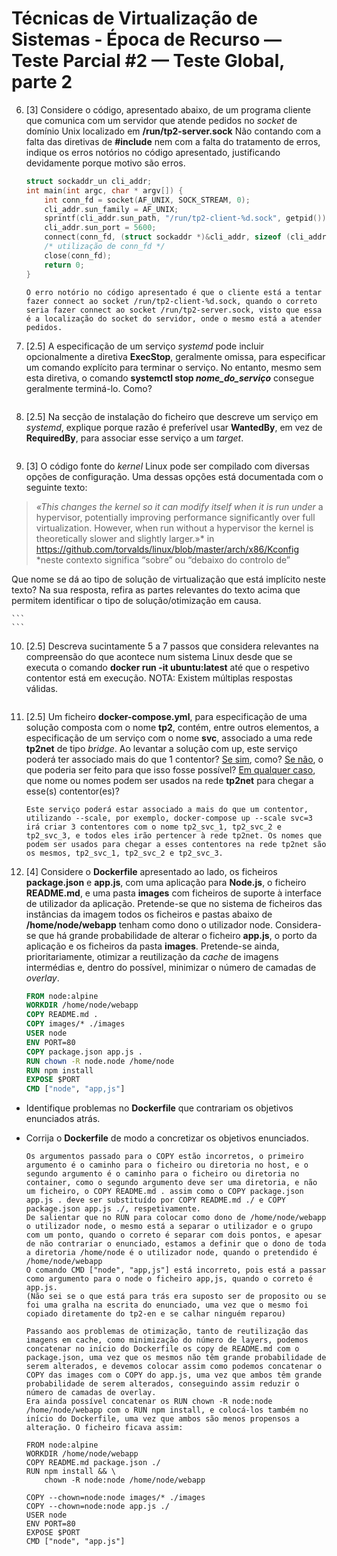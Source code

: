 # Técnicas de Virtualização de Sistemas - Época de Recurso — Teste Parcial #2 — Teste Global, parte 2

6. [3] Considere o código, apresentado abaixo, de um programa cliente que comunica com um servidor que atende pedidos no *socket* de domínio Unix localizado em **/run/tp2-server.sock** Não contando com a falta das diretivas de **#include** nem com a falta do tratamento de erros, indique os erros notórios no código apresentado, justificando devidamente porque motivo são erros.

    ```c
    struct sockaddr_un cli_addr;
    int main(int argc, char * argv[]) {
        int conn_fd = socket(AF_UNIX, SOCK_STREAM, 0);
        cli_addr.sun_family = AF_UNIX;
        sprintf(cli_addr.sun_path, "/run/tp2-client-%d.sock", getpid());
        cli_addr.sun_port = 5600;
        connect(conn_fd, (struct sockaddr *)&cli_addr, sizeof (cli_addr));
        /* utilização de conn_fd */
        close(conn_fd);
        return 0;
    }
    ```

    ```
    O erro notório no código apresentado é que o cliente está a tentar fazer connect ao socket /run/tp2-client-%d.sock, quando o correto seria fazer connect ao socket /run/tp2-server.sock, visto que essa é a localização do socket do servidor, onde o mesmo está a atender pedidos.
    ```

7. [2.5] A especificação de um serviço *systemd* pode incluir opcionalmente a diretiva **ExecStop**, geralmente omissa, para especificar um comando explícito para terminar o serviço. No entanto, mesmo sem esta diretiva, o comando **systemctl stop *nome_do_serviço*** consegue geralmente terminá-lo. Como?

    ```
    ```

8. [2.5] Na secção de instalação do ficheiro que descreve um serviço em *systemd*, explique porque razão é preferível usar **WantedBy**, em vez de **RequiredBy**, para associar esse serviço a um *target*.

    ```
    ```

9. [3] O código fonte do *kernel* Linux pode ser compilado com diversas opções de configuração. Uma dessas opções está documentada com o seguinte texto:
> *«This changes the kernel so it can modify itself when it is run under* a hypervisor, potentially improving performance significantly over full virtualization. However, when run without a hypervisor the kernel is theoretically slower and slightly larger.»* in https://github.com/torvalds/linux/blob/master/arch/x86/Kconfig
> *neste contexto significa “sobre” ou “debaixo do controlo de”

Que nome se dá ao tipo de solução de virtualização que está implícito neste texto? Na sua resposta, refira as partes relevantes do texto acima que permitem identificar o tipo de solução/otimização em causa.

    ```
    ```

10. [2.5] Descreva sucintamente 5 a 7 passos que considera relevantes na compreensão do que acontece num sistema Linux desde que se executa o comando **docker run -it ubuntu:latest** até que o respetivo contentor está em execução. NOTA: Existem múltiplas respostas válidas.

    ```
    ```

11. [2.5] Um ficheiro **docker-compose.yml**, para especificação de uma solução composta com o nome **tp2**, contém, entre outros elementos, a especificação de um serviço com o nome **svc**, associado a uma rede **tp2net** de tipo *bridge*. Ao levantar a solução com up, este serviço poderá ter associado mais do que 1 contentor? <u>Se sim</u>, como? <u>Se não</u>, o que poderia ser feito para que isso fosse possível? <u>Em qualquer caso</u>, que nome ou nomes podem ser usados na rede **tp2net** para chegar a esse(s) contentor(es)?

    ```
    Este serviço poderá estar associado a mais do que um contentor, utilizando --scale, por exemplo, docker-compose up --scale svc=3 irá criar 3 contentores com o nome tp2_svc_1, tp2_svc_2 e tp2_svc_3, e todos eles irão pertencer à rede tp2net. Os nomes que podem ser usados para chegar a esses contentores na rede tp2net são os mesmos, tp2_svc_1, tp2_svc_2 e tp2_svc_3.
    ```

12. [4] Considere o **Dockerfile** apresentado ao lado, os ficheiros **package.json** e **app.js**, com uma aplicação para **Node.js**, o ficheiro **README.md**, e uma pasta **images** com ficheiros de suporte à interface de utilizador da aplicação. Pretende-se que no sistema de ficheiros das instâncias da imagem todos os ficheiros e pastas abaixo de **/home/node/webapp** tenham como dono o utilizador node. Considera-se que há grande probabilidade de alterar o ficheiro **app.js**, o porto da aplicação e os ficheiros da pasta **images**. Pretende-se ainda, prioritariamente, otimizar a reutilização da *cache* de imagens intermédias e, dentro do possível, minimizar o número de camadas de *overlay*.

    ```dockerfile
    FROM node:alpine
    WORKDIR /home/node/webapp
    COPY README.md .
    COPY images/* ./images
    USER node
    ENV PORT=80
    COPY package.json app.js .
    RUN chown -R node.node /home/node
    RUN npm install
    EXPOSE $PORT
    CMD ["node", "app,js"]
    ```

- Identifique problemas no **Dockerfile** que contrariam os objetivos enunciados atrás.
- Corrija o **Dockerfile** de modo a concretizar os objetivos enunciados.

    ```
    Os argumentos passado para o COPY estão incorretos, o primeiro argumento é o caminho para o ficheiro ou diretoria no host, e o segundo argumento é o caminho para o ficheiro ou diretoria no container, como o segundo argumento deve ser uma diretoria, e não um ficheiro, o COPY README.md . assim como o COPY package.json app.js . deve ser substituído por COPY README.md ./ e COPY package.json app.js ./, respetivamente.
    De salientar que no RUN para colocar como dono de /home/node/webapp o utilizador node, o mesmo está a separar o utilizador e o grupo com um ponto, quando o correto é separar com dois pontos, e apesar de não contrariar o enunciado, estamos a definir que o dono de toda a diretoria /home/node é o utilizador node, quando o pretendido é /home/node/webapp
    O comando CMD ["node", "app,js"] está incorreto, pois está a passar como argumento para o node o ficheiro app,js, quando o correto é app.js.
    (Não sei se o que está para trás era suposto ser de proposito ou se foi uma gralha na escrita do enunciado, uma vez que o mesmo foi copiado diretamente do tp2-en e se calhar ninguém reparou)

    Passando aos problemas de otimização, tanto de reutilização das imagens em cache, como minimização do número de layers, podemos concatenar no início do Dockerfile os copy de README.md com o package.json, uma vez que os mesmos não têm grande probabilidade de serem alterados, e devemos colocar assim como podemos concatenar o COPY das images com o COPY do app.js, uma vez que ambos têm grande probabilidade de serem alterados, conseguindo assim reduzir o número de camadas de overlay.
    Era ainda possível concatenar os RUN chown -R node:node /home/node/webapp com o RUN npm install, e colocá-los também no início do Dockerfile, uma vez que ambos são menos propensos a alteração. O ficheiro ficava assim:
    ```

    ```
    FROM node:alpine
    WORKDIR /home/node/webapp
    COPY README.md package.json ./
    RUN npm install && \
        chown -R node:node /home/node/webapp    

    COPY --chown=node:node images/* ./images
    COPY --chown=node:node app.js ./
    USER node
    ENV PORT=80
    EXPOSE $PORT
    CMD ["node", "app.js"]
    ``` 

